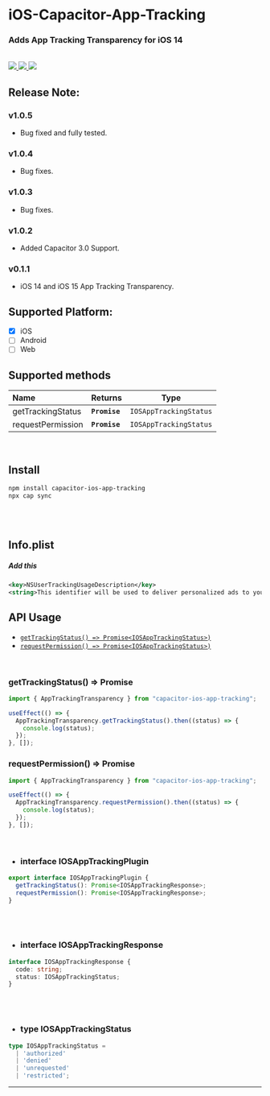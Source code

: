 # iOS-Capacitor-App-Tracking

### Adds App Tracking Transparency for iOS 14

<br/>

<!-- Badges -->
<a href="https://npmjs.com/package/capacitor-ios-app-tracking">
  <img src="https://badgen.net/npm/v/capacitor-ios-app-tracking">
</a>
<a href="https://npmjs.com/package/capacitor-ios-app-tracking">
  <img src="https://badgen.net/npm/dt/capacitor-ios-app-tracking">
</a>
<a href="https://npmjs.com/package/capacitor-ios-app-tracking">
  <img src="https://badgen.net/npm/license/capacitor-ios-app-tracking">
</a>

## Release Note:

### v1.0.5
- Bug fixed and fully tested.

### v1.0.4
- Bug fixes.

### v1.0.3
- Bug fixes.

### v1.0.2

- Added Capacitor 3.0 Support.

### v0.1.1

- iOS 14 and iOS 15 App Tracking Transparency.

## Supported Platform:

- [x] iOS
- [ ] Android
- [ ] Web

## Supported methods

| Name              | Returns       | Type                              |
| :---------------- | ------------- | --------------------------------- |
| getTrackingStatus | **`Promise`** | <code>IOSAppTrackingStatus</code> |
| requestPermission | **`Promise`** | <code>IOSAppTrackingStatus</code> |

<br/>

## Install

```bash
npm install capacitor-ios-app-tracking
npx cap sync
```

<br/>
<br/>


## Info.plist
##### Add this
```xml
<key>NSUserTrackingUsageDescription</key>
<string>This identifier will be used to deliver personalized ads to you.</string>
```

## API Usage
<docgen-index>

- [`getTrackingStatus() => Promise<IOSAppTrackingStatus>)`](#getTrackingStatus)
- [`requestPermission() => Promise<IOSAppTrackingStatus>)`](#requestPermission)

</docgen-index>

<docgen-api>
<!--Update the source file JSDoc comments and rerun docgen to update the docs below-->
<br/>
  
### getTrackingStatus() => Promise<IOSAppTrackingStatus>
  
```typescript
import { AppTrackingTransparency } from "capacitor-ios-app-tracking";

useEffect(() => {
  AppTrackingTransparency.getTrackingStatus().then((status) => {
    console.log(status);
  });
}, []);


```
  
### requestPermission() => Promise<IOSAppTrackingStatus>

```typescript  
import { AppTrackingTransparency } from "capacitor-ios-app-tracking";

useEffect(() => {
  AppTrackingTransparency.requestPermission().then((status) => {
    console.log(status);
  });
}, []);
```
  
<br/>

- ### interface IOSAppTrackingPlugin

```typescript
export interface IOSAppTrackingPlugin {
  getTrackingStatus(): Promise<IOSAppTrackingResponse>;
  requestPermission(): Promise<IOSAppTrackingResponse>;
}
```

<br/>
<br/>

- ### interface IOSAppTrackingResponse

```typescript
interface IOSAppTrackingResponse {
  code: string;
  status: IOSAppTrackingStatus;
}
```

<br/>
<br/>

- ### type IOSAppTrackingStatus

```typescript
type IOSAppTrackingStatus =
  | 'authorized'
  | 'denied'
  | 'unrequested'
  | 'restricted';
```

---

</docgen-api>
